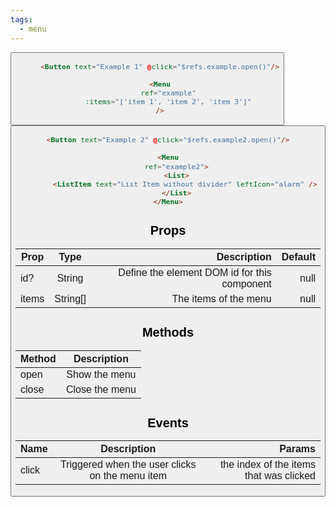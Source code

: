 ```yaml
---
tags:
  - menu
---
```


<DisplayComponent>
<Button text="Example 1" @click="$refs.example.open()"/>
<Menu
ref="example"
:items="['item 1', 'item 2', 'item 3']"
/>
</DisplayComponent>

```html
<Button text="Example 1" @click="$refs.example.open()"/>

<Menu
    ref="example"
    :items="['item 1', 'item 2', 'item 3']"
/>
```

<DisplayComponent>
<Button text="Example 2" @click="$refs.example2.open()"/>
<Menu
ref="example2">
<List>
<ListItem text="List Item without divider" leftIcon="alarm" />
</List>
</Menu>
</DisplayComponent>

```html
<Button text="Example 2" @click="$refs.example2.open()"/>

<Menu
    ref="example2">
    <List>
        <ListItem text="List Item without divider" leftIcon="alarm" />
    </List>
</Menu>
```
## Props

| Prop        | Type           | Description  | Default |
| ------------- |:-------------:| -----:| -----:|
| id? | String | Define the element DOM id for this component | null |
| items | String[] | The items of the menu | null |


## Methods

| Method        | Description  |
| ------------- |:-------------:|
| open | Show the menu |
| close | Close the menu |

## Events

| Name        | Description           | Params  |
| ------------- |:-------------:| -----:|
| click | Triggered when the user clicks on the menu item | the index of the items that was clicked |